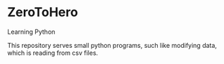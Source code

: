 # ZeroToHero
Learning Python

This repository serves small python programs, such like modifying data, which is reading from csv files.
